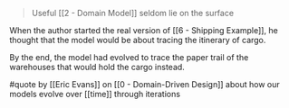 > Useful [[2 - Domain Model]] seldom lie on the surface

When the author started the real version of [[6 - Shipping Example]], he thought that the model would be about tracing the itinerary of cargo.

By the end, the model had evolved to trace the paper trail of the warehouses that would hold the cargo instead.

#quote by [[Eric Evans]] on [[0 - Domain-Driven Design]] about how our models evolve over [[time]] through iterations